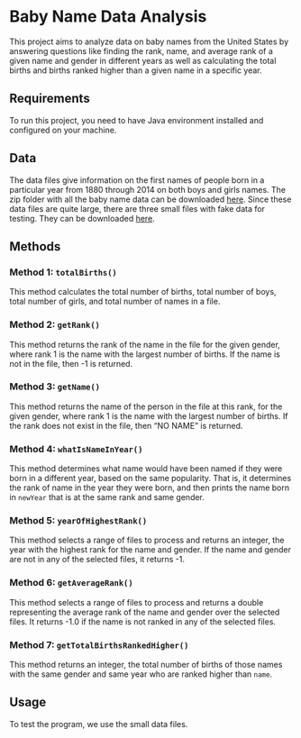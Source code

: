 # Baby Name Data Analysis

This project aims to analyze data on baby names from the United States by answering questions like finding the rank, name, and average rank of a given name and gender in different years as well as calculating the total births and births ranked higher than a given name in a specific year.

## Requirements

To run this project, you need to have Java environment installed and configured on your machine.

## Data

The data files give information on the first names of people born in a particular year from 1880 through 2014 on both boys and girls names. The zip folder with all the baby name data can be downloaded [here](https://www.ssa.gov/oact/babynames/limits.html). Since these data files are quite large, there are three small files with fake data for testing. They can be downloaded [here](https://www.dukelearntoprogram.com//course2/data/us_babynames_small.zip).

## Methods

### Method 1: `totalBirths()`

This method calculates the total number of births, total number of boys, total number of girls, and total number of names in a file.

### Method 2: `getRank()`

This method returns the rank of the name in the file for the given gender, where rank 1 is the name with the largest number of births. If the name is not in the file, then -1 is returned.

### Method 3: `getName()`

This method returns the name of the person in the file at this rank, for the given gender, where rank 1 is the name with the largest number of births. If the rank does not exist in the file, then “NO NAME” is returned.

### Method 4: `whatIsNameInYear()`

This method determines what name would have been named if they were born in a different year, based on the same popularity. That is, it determines the rank of name in the year they were born, and then prints the name born in `newYear` that is at the same rank and same gender.

### Method 5: `yearOfHighestRank()`

This method selects a range of files to process and returns an integer, the year with the highest rank for the name and gender. If the name and gender are not in any of the selected files, it returns -1.

### Method 6: `getAverageRank()`

This method selects a range of files to process and returns a double representing the average rank of the name and gender over the selected files. It returns -1.0 if the name is not ranked in any of the selected files.

### Method 7: `getTotalBirthsRankedHigher()`

This method returns an integer, the total number of births of those names with the same gender and same year who are ranked higher than `name`.

## Usage

To test the program, we use the small data files.

